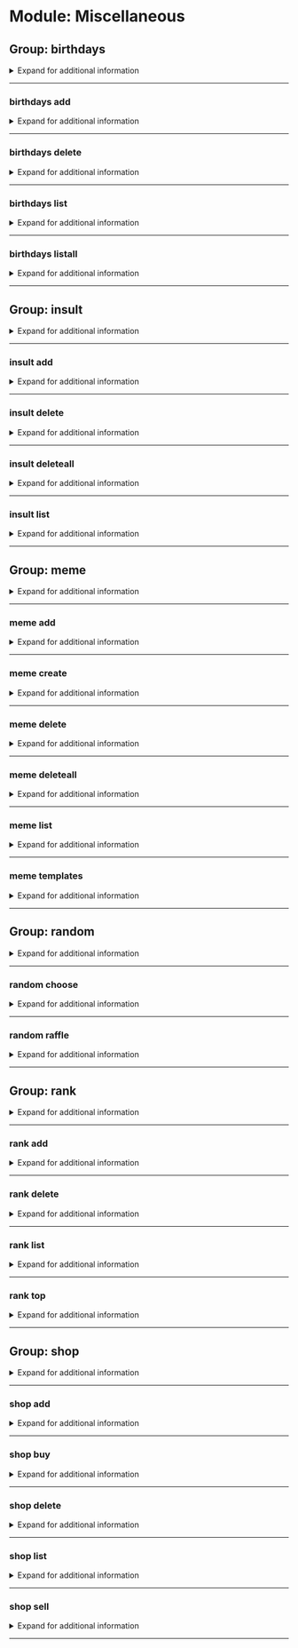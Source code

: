 # Module: Miscellaneous

## Group: birthdays
<details><summary markdown='span'>Expand for additional information</summary><p>

*Birthday notifications commands. Group call either lists or adds birthday depending if argument is given.*

**Requires user permissions:**
`Manage guild`

**Aliases:**
`birthday, bday, bd, bdays`

**Overload 1:**

`[user]` : *Birthday boy/girl.*

(optional) `[channel]` : *Channel to send a greeting message to.* (def: `None`)

(optional) `[string]` : *Birth date.* (def: `None`)

**Overload 0:**

`[user]` : *Birthday boy/girl.*

(optional) `[string]` : *Birth date.* (def: `None`)

(optional) `[channel]` : *Channel to send a greeting message to.* (def: `None`)

**Examples:**

```
!birthdays
!birthday add @Someone #channel_to_send_message_to
!birthday add @Someone 15.2.1990 #channel_to_send_message_to
```
</p></details>

---

### birthdays add
<details><summary markdown='span'>Expand for additional information</summary><p>

*Schedule a birthday notification. If the date is not specified, uses the current date as a birthday date. If the channel is not specified, uses the current channel.*

**Requires user permissions:**
`Manage guild`

**Aliases:**
`new, +, a, +=, <, <<`

**Overload 1:**

`[user]` : *Birthday boy/girl.*

(optional) `[channel]` : *Channel to send a greeting message to.* (def: `None`)

(optional) `[string]` : *Birth date.* (def: `None`)

**Overload 0:**

`[user]` : *Birthday boy/girl.*

(optional) `[string]` : *Birth date.* (def: `None`)

(optional) `[channel]` : *Channel to send a greeting message to.* (def: `None`)

**Examples:**

```
!birthday add @Someone
!birthday add @Someone #channel_to_send_message_to
!birthday add @Someone 15.2.1990
!birthday add @Someone #channel_to_send_message_to 15.2.1990
!birthday add @Someone 15.2.1990 #channel_to_send_message_to
```
</p></details>

---

### birthdays delete
<details><summary markdown='span'>Expand for additional information</summary><p>

*Remove status from running queue.*

**Requires user permissions:**
`Manage guild`

**Aliases:**
`-, remove, rm, del, -=, >, >>`

**Overload 1:**

`[user]` : *User whose birthday to remove.*

**Overload 0:**

`[channel]` : *Channel for which to remove birthdays.*

**Examples:**

```
!birthday delete @Someone
```
</p></details>

---

### birthdays list
<details><summary markdown='span'>Expand for additional information</summary><p>

*List registered birthday notifications for this channel.*

**Requires user permissions:**
`Manage guild`

**Aliases:**
`ls`

**Arguments:**

(optional) `[channel]` : *Channel for which to list.* (def: `None`)

**Examples:**

```
!birthday list
```
</p></details>

---

### birthdays listall
<details><summary markdown='span'>Expand for additional information</summary><p>

*List all registered birthdays.*

**Privileged users only.**

**Requires user permissions:**
`Manage guild`

**Aliases:**
`lsa`

**Examples:**

```
!birthday listall
```
</p></details>

---

## Group: insult
<details><summary markdown='span'>Expand for additional information</summary><p>

*Insults manipulation. Group call insults a given user.*

**Aliases:**
`burn, insults, ins, roast`

**Arguments:**

(optional) `[user]` : *User to insult.* (def: `None`)

**Examples:**

```
!insult @Someone
```
</p></details>

---

### insult add
<details><summary markdown='span'>Expand for additional information</summary><p>

*Add insult to list (use %user% instead of user mention).*

**Privileged users only.**

**Aliases:**
`new, a, +, +=, <, <<`

**Arguments:**

`[string...]` : *Insult (must contain ``%user%``).*

**Examples:**

```
!insult add %user% is lowering the IQ of the entire street!
```
</p></details>

---

### insult delete
<details><summary markdown='span'>Expand for additional information</summary><p>

*Remove insult with a given index from list. (use command ``insults list`` to view insult indexes).*

**Privileged users only.**

**Aliases:**
`-, remove, del, rm, rem, d, >, >>, -=`

**Arguments:**

`[int]` : *Index of the insult to remove.*

**Examples:**

```
!insult delete 2
```
</p></details>

---

### insult deleteall
<details><summary markdown='span'>Expand for additional information</summary><p>

*Delete all insults.*

**Privileged users only.**

**Aliases:**
`clear, da, c, ca, cl, clearall, >>>`

**Examples:**

```
!insults clear
```
</p></details>

---

### insult list
<details><summary markdown='span'>Expand for additional information</summary><p>

*Show all insults.*

**Aliases:**
`ls, l`

**Examples:**

```
!insult list
```
</p></details>

---

## Group: meme
<details><summary markdown='span'>Expand for additional information</summary><p>

*Manipulate guild memes. Group call returns a meme from this guild's meme list given by name or a random one if name isn't provided.*

**Aliases:**
`memes, mm`

**Overload 0:**

`[string...]` : *Meme name.*

**Examples:**

```
!meme
!meme SomeMemeNameWhichYouAdded
```
</p></details>

---

### meme add
<details><summary markdown='span'>Expand for additional information</summary><p>

*Add a new meme to the list.*

**Requires user permissions:**
`Manage guild`

**Aliases:**
`+, new, a, +=, <, <<`

**Overload 1:**

`[string]` : *Short name (case insensitive).*

(optional) `[URL]` : *URL.* (def: `None`)

**Overload 0:**

`[URL]` : *URL.*

`[string]` : *Short name (case insensitive).*

**Examples:**

```
!meme add pepe http://i0.kym-cdn.com/photos/images/facebook/000/862/065/0e9.jpg
```
</p></details>

---

### meme create
<details><summary markdown='span'>Expand for additional information</summary><p>

*Creates a new meme from blank template.*

**Requires permissions:**
`Use embeds`

**Aliases:**
`maker, c, make, m`

**Arguments:**

`[string]` : *Template.*

`[string]` : *Top Text.*

`[string]` : *Bottom Text.*

**Examples:**

```
!meme create 1stworld "Top text" "Bottom text"
```
</p></details>

---

### meme delete
<details><summary markdown='span'>Expand for additional information</summary><p>

*Deletes a meme from this guild's meme list.*

**Requires user permissions:**
`Manage guild`

**Aliases:**
`-, del, remove, rm, d, rem, -=, >, >>`

**Arguments:**

`[string]` : *Short name (case insensitive).*

**Examples:**

```
!meme delete pepe
```
</p></details>

---

### meme deleteall
<details><summary markdown='span'>Expand for additional information</summary><p>

*Deletes all guild memes.*

**Requires user permissions:**
`Administrator`

**Aliases:**
`clear, da, ca, cl, clearall, >>>`

**Examples:**

```
!memes clear
```
</p></details>

---

### meme list
<details><summary markdown='span'>Expand for additional information</summary><p>

*List all registered memes for this guild.*

**Aliases:**
`ls, l`

**Examples:**

```
!meme list
```
</p></details>

---

### meme templates
<details><summary markdown='span'>Expand for additional information</summary><p>

*Lists all available meme templates.*

**Aliases:**
`template, t`

**Examples:**

```
!meme templates
```
</p></details>

---

## Group: random
<details><summary markdown='span'>Expand for additional information</summary><p>

*Random gibberish.*

**Aliases:**
`rnd, rand`

</p></details>

---

### random choose
<details><summary markdown='span'>Expand for additional information</summary><p>

*Choose one of the provided options separated by comma.*

**Aliases:**
`select`

**Arguments:**

`[string...]` : *Option list (comma separated).*

**Examples:**

```
!random choose option 1, option 2, option 3...
```
</p></details>

---

### random raffle
<details><summary markdown='span'>Expand for additional information</summary><p>

*Choose a user from the online members list optionally belonging to a given role.*

**Aliases:**
`chooseuser`

**Arguments:**

(optional) `[role]` : *Role.* (def: `None`)

**Examples:**

```
!random raffle
!random raffle Admins
```
</p></details>

---

## Group: rank
<details><summary markdown='span'>Expand for additional information</summary><p>

*User ranking commands. Group command prints given user's rank.*

**Aliases:**
`ranks, ranking, level`

**Arguments:**

(optional) `[user]` : *User.* (def: `None`)

**Examples:**

```
!rank
!rank @Someone
```
</p></details>

---

### rank add
<details><summary markdown='span'>Expand for additional information</summary><p>

*Add a custom name for given rank in this guild.*

**Requires user permissions:**
`Manage guild`

**Aliases:**
`+, a, rename, rn, newname, <, <<, +=`

**Arguments:**

`[int]` : *Rank.*

`[string...]` : *Rank name.*

**Examples:**

```
!rank add 1 Private
```
</p></details>

---

### rank delete
<details><summary markdown='span'>Expand for additional information</summary><p>

*Remove a custom name for given rank in this guild.*

**Requires user permissions:**
`Manage guild`

**Aliases:**
`-, remove, rm, del, revert`

**Arguments:**

`[int]` : *Rank.*

**Examples:**

```
!rank delete 3
```
</p></details>

---

### rank list
<details><summary markdown='span'>Expand for additional information</summary><p>

*Print all customized ranks for this guild.*

**Aliases:**
`levels, ls, l, print`

**Examples:**

```
!rank list
```
</p></details>

---

### rank top
<details><summary markdown='span'>Expand for additional information</summary><p>

*Get rank leaderboard.*

**Examples:**

```
!rank top
```
</p></details>

---

## Group: shop
<details><summary markdown='span'>Expand for additional information</summary><p>

*Shop for items using WM credits from your bank account. If invoked without subcommand, lists all available items for purchase.*

**Aliases:**
`store`

**Examples:**

```
!shop
```
</p></details>

---

### shop add
<details><summary markdown='span'>Expand for additional information</summary><p>

*Add a new item to guild purchasable items list.*

**Requires user permissions:**
`Manage guild`

**Aliases:**
`+, a, +=, <, <<, additem`

**Overload 1:**

`[long]` : *Item price.*

`[string...]` : *Item name.*

**Overload 0:**

`[string]` : *Item name.*

`[long]` : *Item price.*

**Examples:**

```
!shop add Barbie 500
!shop add "New Barbie" 500
!shop add 500 Newest Barbie
```
</p></details>

---

### shop buy
<details><summary markdown='span'>Expand for additional information</summary><p>

*Purchase an item from this guild's shop.*

**Aliases:**
`purchase, shutupandtakemymoney, b, p`

**Arguments:**

`[int]` : *Item ID.*

**Examples:**

```
!shop buy 3
```
</p></details>

---

### shop delete
<details><summary markdown='span'>Expand for additional information</summary><p>

*Remove purchasable item from this guild item list. You can remove an item by ID or by name.*

**Requires user permissions:**
`Manage guild`

**Aliases:**
`-, remove, rm, del, -=, >, >>`

**Arguments:**

`[int...]` : *ID list of items to remove.*

**Examples:**

```
!shop delete Barbie
!shop delete 5
!shop delete 1 2 3 4 5
```
</p></details>

---

### shop list
<details><summary markdown='span'>Expand for additional information</summary><p>

*List all purchasable items for this guild.*

**Aliases:**
`ls`

**Examples:**

```
!shop list
```
</p></details>

---

### shop sell
<details><summary markdown='span'>Expand for additional information</summary><p>

*Sell a purchased item for half the buy price.*

**Aliases:**
`return`

**Arguments:**

`[int]` : *Item ID.*

**Examples:**

```
!shop sell 3
```
</p></details>

---


